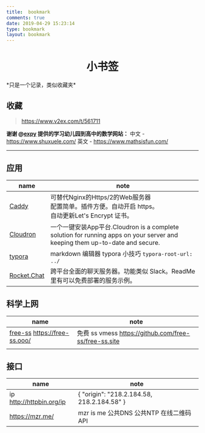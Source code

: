 ```yaml
---
title: 	bookmark
comments: true
date: 2019-04-29 15:23:14
type: bookmark
layout: bookmark
---
```


<h1>
    <center>小书签</center>
</h1>
*只是一个记录，类似收藏夹*



## 收藏

> <https://www.v2ex.com/t/561711>

**谢谢 @[expy](https://www.v2ex.com/member/expy) 提供的学习幼儿园到高中的数学网站：**
中文 - <https://www.shuxuele.com/>
英文 - <https://www.mathsisfun.com/>





------



## 应用

| name                                                     | note                                                         |
| -------------------------------------------------------- | ------------------------------------------------------------ |
| [Caddy](https://caddyserver.com)                         | 可替代Nginx的Https/2的Web服务器<br /> 配置简单。插件方便。自动开启 https。<br />自动更新Let's Encrypt 证书。 |
| [Cloudron](https://cloudron.io/index.html)               | 一个一键安装App平台.Cloudron is a complete solution for running apps on your server and keeping them up-to-date and secure. |
| [typora](https://www.typora.io/)                         | markdown 编辑器  typora 小技巧 `typora-root-url: ../`        |
| [Rocket.Chat](https://github.com/RocketChat/Rocket.Chat) | 跨平台全面的聊天服务器。功能类似 Slack。ReadMe里有可以免费部署的服务示例。 |





## 科学上网

| name                                                     | note                                                    |
| -------------------------------------------------------- | ------------------------------------------------------- |
| [free-ss](https://free-ss.site/)  <https://free-ss.ooo/> | 免费 ss vmess <https://github.com/free-ss/free-ss.site> |
|                                                          |                                                         |

## 接口

| name                        | note                                         |
| --------------------------- | -------------------------------------------- |
| ip  <http://httpbin.org/ip> | {   "origin": "218.2.184.58, 218.2.184.58" } |
| <https://mzr.me/>           | mzr is me  公共DNS  公共NTP  在线二维码API   |

